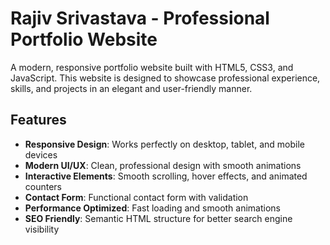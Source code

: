 # Rajiv Srivastava - Professional Portfolio Website

A modern, responsive portfolio website built with HTML5, CSS3, and JavaScript. This website is designed to showcase professional experience, skills, and projects in an elegant and user-friendly manner.

## Features

- **Responsive Design**: Works perfectly on desktop, tablet, and mobile devices
- **Modern UI/UX**: Clean, professional design with smooth animations
- **Interactive Elements**: Smooth scrolling, hover effects, and animated counters
- **Contact Form**: Functional contact form with validation
- **Performance Optimized**: Fast loading and smooth animations
- **SEO Friendly**: Semantic HTML structure for better search engine visibility

